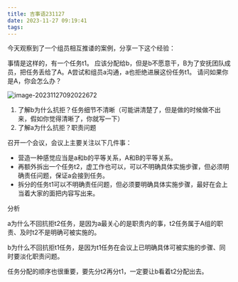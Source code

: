 ```yaml
---
title: 吉事语231127
date: 2023-11-27 09:19:41
tags:
---
```


今天观察到了一个组员相互推诿的案例，分享一下这个经验：

事情是这样的，有一个任务t1。 应该分配给b，但是b不愿意干，B为了安抚团队成员，把任务丢给了A。A尝试和组员a沟通，a也拒绝进展这份任务t1。  请问如果你是A，你会怎么办？

![image-20231127092022672](https://hoey-images.oss-cn-hangzhou.aliyuncs.com/img/image-20231127092022672.png)



1. 了解b为什么抗拒？任务细节不清晰（可能讲清楚了，但是做的时候做不出来，假如你觉得清晰了，你就写一下）
2. 了解a为什么抗拒？职责问题



召开一个会议，会议上主要关注以下几件事：

* 营造一种感觉应当是a和b的平等关系，A和B的平等关系。
* 再额外拆出一个任务t2，虚工作也可以，可以不明确具体实施步骤，但必须明确责任问题，保证a会接到任务。
* 拆分的任务t1可以不明确责任问题，但必须要明确具体实施步骤，最好在会上当着大家的面把内容写出来。



分析

a为什么不回抗拒t2任务，是因为a最关心的是职责内的事，t2任务属于A组的职责、及时t2不是明确可被实施的。

b为什么不回抗拒t1任务，是因为t1任务在会议上已明确具体可被实施的步骤、同时要淡化职责问题。

任务分配的顺序也很重要，要先分t2再分t1，一定要让b看着t2分配出去。



